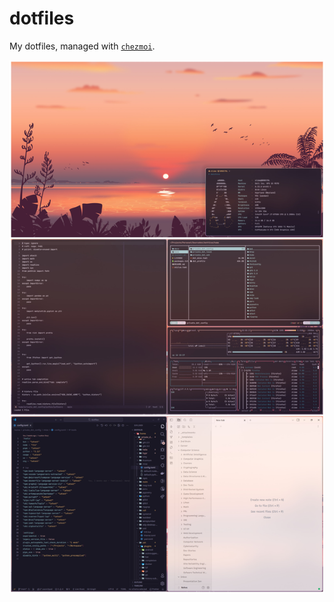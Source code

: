 # dotfiles

My dotfiles, managed with [`chezmoi`](https://github.com/twpayne/chezmoi).

![screenshot](./screenshot.jpeg)
